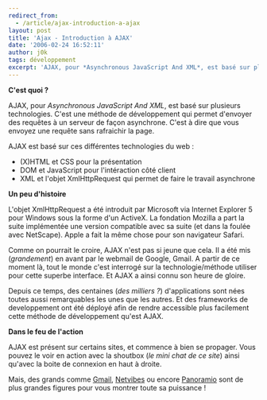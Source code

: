 ```yaml
---
redirect_from:
  - /article/ajax-introduction-a-ajax
layout: post
title: 'Ajax - Introduction à AJAX'
date: '2006-02-24 16:52:11'
author: j0k
tags: développement
excerpt: 'AJAX, pour *Asynchronous JavaScript And XML*, est basé sur plusieurs technologies. C''est une méthode de développement qui permet d''envoyer des requêtes à un serveur de façon asynchrone. C''est à dire que vous envoyez une requête sans rafraichir la page.'
---
```


**C'est quoi ?**

AJAX, pour *Asynchronous JavaScript And XML*, est basé sur plusieurs technologies. C'est une méthode de développement qui permet d'envoyer des requêtes à un serveur de façon asynchrone. C'est à dire que vous envoyez une requête sans rafraichir la page.

  AJAX est basé sur ces différentes technologies du web :

 - (X)HTML et CSS pour la présentation
 - DOM et JavaScript pour l'intéraction côté client
 - XML et l'objet XmlHttpRequest qui permet de faire le travail asynchrone


**Un peu d'histoire**

 L'objet XmlHttpRequest a été introduit par Microsoft via Internet Explorer 5 pour Windows sous la forme d'un ActiveX. La fondation Mozilla a part la suite implémentée une version compatible avec sa suite (et dans la foulée avec NetScape). Apple a fait la même chose pour son navigateur Safari.

  Comme on pourrait le croire, AJAX n'est pas si jeune que cela. Il a été mis (*grandement*) en avant par le webmail de Google, Gmail. A partir de ce moment là, tout le monde c'est interrogé sur la technologie/méthode utiliser pour cette superbe interface. Et AJAX a ainsi connu son heure de gloire.

  Depuis ce temps, des centaines (*des milliers ?*) d'applications sont nées toutes aussi remarquables les unes que les autres. Et des frameworks de developpement ont été déployé afin de rendre accessible plus facilement cette méthode de développement qu'est AJAX.

**Dans le feu de l'action**

 AJAX est présent sur certains sites, et commence à bien se propager. Vous pouvez le voir en action avec la shoutbox (*le mini chat de ce site*) ainsi qu'avec la boite de connexion en haut à droite.

  Mais, des grands comme [Gmail](http://gmail.google.com/), [Netvibes](http://www.netvibes.com/) ou encore [Panoramio](http://www.panoramio.com/) sont de plus grandes figures pour vous montrer toute sa puissance !
